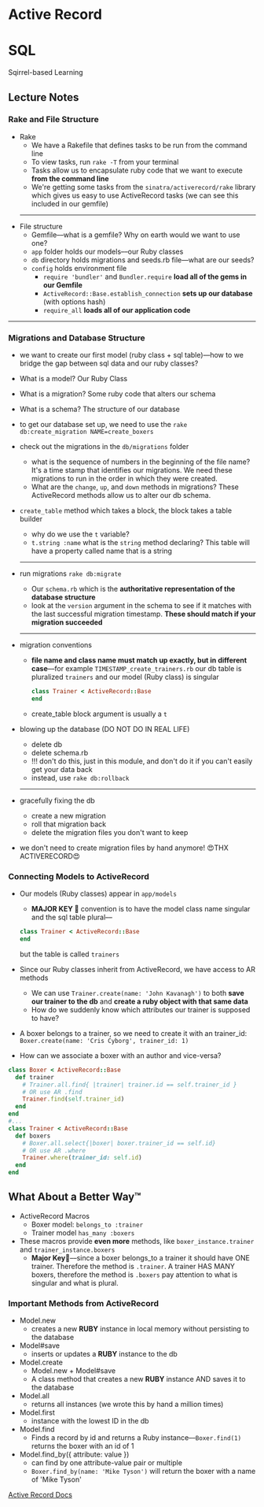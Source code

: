 Active Record
======================

 # SQL
 Sqirrel-based Learning


## Lecture Notes

### Rake and File Structure

- Rake
  - We have a Rakefile that defines tasks to be run from the command line
  - To view tasks, run `rake -T` from your terminal
  - Tasks allow us to encapsulate ruby code that we want to execute **from the command line**
  - We're getting some tasks from the `sinatra/activerecord/rake` library which gives us easy to use ActiveRecord tasks (we can see this included in our gemfile)
  ***
- File structure
  - Gemfile––what is a gemfile? Why on earth would we want to use one?
  - `app` folder holds our models––our Ruby classes
  - `db` directory holds migrations and seeds.rb file––what are our seeds?
  - `config` holds environment file
    - `require 'bundler'` and `Bundler.require` **load all of the gems in our Gemfile**
    - `ActiveRecord::Base.establish_connection` **sets up our database** (with options hash)
    - `require_all` **loads all of our application code**

---

### Migrations and Database Structure

- we want to create our first model \(ruby class + sql table\)––how to we bridge the gap between sql data and our ruby classes?
- What is a model? Our Ruby Class
- What is a migration? Some ruby code that alters our schema
- What is a schema? The structure of our database
- to get our database set up, we need to use the `rake db:create_migration NAME=create_boxers`
- check out the migrations in the `db/migrations` folder

  - what is the sequence of numbers in the beginning of the file name? It's a time stamp that identifies our migrations. We need these migrations to run in the order in which they were created.
  - What are the `change`, `up`, and `down` methods in migrations? These ActiveRecord methods allow us to alter our db schema.

- `create_table` method which takes a block, the block takes a table builder

  - why do we use the `t` variable?
  - `t.string :name` what is the `string` method declaring? This table will have a property called name that is a string

  ***

- run migrations `rake db:migrate`

  - Our `schema.rb` which is the **authoritative representation of the database structure**
  - look at the `version` argument in the schema to see if it matches with the last successful migration timestamp. **These should match if your migration succeeded**

  ***

- migration conventions

  - **file name and class name must match up exactly, but in different case**––for example `TIMESTAMP_create_trainers.rb` our db table is pluralized `trainers` and our model (Ruby class) is singular

    ```ruby
    class Trainer < ActiveRecord::Base
    end
    ```

  - create_table block argument is usually a `t`

- blowing up the database (DO NOT DO IN REAL LIFE)
  - delete db
  - delete schema.rb
  - !!! don't do this, just in this module, and don't do it if you can't easily get your data back
  - instead, use `rake db:rollback`
  ***
- gracefully fixing the db
  - create a new migration
  - roll that migration back
  - delete the migration files you don't want to keep
- we don't need to create migration files by hand anymore! 😍THX ACTIVERECORD😍

### Connecting Models to ActiveRecord

- Our models (Ruby classes) appear in `app/models`
  - **MAJOR KEY 🔑** convention is to have the model class name singular and the sql table plural––
  ```ruby
  class Trainer < ActiveRecord::Base
  end
  ```
  but the table is called `trainers`
- Since our Ruby classes inherit from ActiveRecord, we have access to AR methods

  - We can use `Trainer.create(name: 'John Kavanagh')` to both **save our trainer to the db** and **create a ruby object with that same data**
  - How do we suddenly know which attributes our trainer is supposed to have?

- A boxer belongs to a trainer, so we need to create it with an trainer_id: `Boxer.create(name: 'Cris Cyborg', trainer_id: 1)`

- How can we associate a boxer with an author and vice-versa?

```ruby
class Boxer < ActiveRecord::Base
  def trainer
    # Trainer.all.find{ |trainer| trainer.id == self.trainer_id }
    # OR use AR .find
    Trainer.find(self.trainer_id)
  end
end
#...
class Trainer < ActiveRecord::Base
  def boxers
    # Boxer.all.select{|boxer| boxer.trainer_id == self.id}
    # OR use AR .where
    Trainer.where(trainer_id: self.id)
  end
end
```

## What About a Better Way™️

- ActiveRecord Macros
  - Boxer model: `belongs_to :trainer`
  - Trainer model `has_many :boxers`
- These macros provide **even more** methods, like `boxer_instance.trainer` and `trainer_instance.boxers`
  - **Major Key🔑**––since a boxer belongs_to a trainer it should have ONE trainer. Therefore the method is `.trainer`. A trainer HAS MANY boxers, therefore the method is `.boxers` pay attention to what is singular and what is plural.

### Important Methods from ActiveRecord

- Model.new
  - creates a new **RUBY** instance in local memory without persisting to the database
- Model\#save
  - inserts or updates a **RUBY** instance to the db
- Model.create
  - Model.new + Model\#save
  - A class method that creates a new **RUBY** instance AND saves it to the database
- Model.all
  - returns all instances (we wrote this by hand a million times)
- Model.first
  - instance with the lowest ID in the db
- Model.find
  - Finds a record by id and returns a Ruby instance––`Boxer.find(1)` returns the boxer with an id of 1
- Model.find_by\({ attribute: value }\)
  - can find by one attribute-value pair or multiple
  - `Boxer.find_by(name: 'Mike Tyson')` will return the boxer with a name of 'Mike Tyson'

[Active Record Docs](http://edgeguides.rubyonrails.org/active_record_migrations.html#using-the-up-down-methods)
